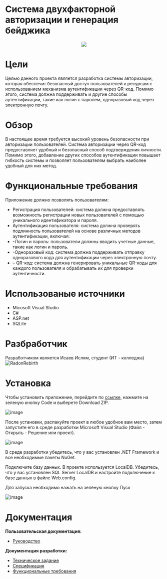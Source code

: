 # Система двухфакторной авторизации и генерация бейджика
<p align = "center">
<img src = "https://i.pinimg.com/originals/a0/4c/32/a04c326d4425438ed6e0653e131d6dfd.jpg"></p>

# Цели 
Целью данного проекта является разработка системы авторизации, которая обеспечит безопасный доступ пользователей к ресурсам с использованием механизма аутентификации через QR-код. Помимо этого, система должна поддерживать и другие способы аутентификации, такие как логин с паролем, одноразовый код через электронную почту.

# Обзор 
В настоящее время требуется высокий уровень безопасности при авторизации пользователей. Система авторизации через QR-код предоставляет удобный и безопасный способ подтверждения личности. Помимо этого, добавление других способов аутентификации повышает гибкость системы и позволяет пользователям выбрать наиболее удобный для них метод.
# Функциональные требования
Приложение должно позволять пользователям:
* Регистрация пользователей: система должна предоставлять возможность регистрации новых пользователей с помощью уникального идентификатора и пароля.
* Аутентификация пользователя: система должна проверять подлинность пользователей на основе различных методов аутентификации, включая:
* -Логин и пароль: пользователи должны вводить учетные данные, такие как логин и пароль.
* -Одноразовый код: система должна поддерживать отправку одноразового кода для аутентификации через электронную почту.
* – QR-код: система должна генерировать уникальные QR-коды для каждого пользователя и обрабатывать их для проверки аутентичности.

# Использованые источники
* Micosoft Visual Studio
* C#
* ASP.net
* SQLite

# Разбработчик
Разработчиком является Исаев Ислям, студент (ИТ - колледжа) ![RadonRebirth](https://github.com/RadonRebirth)

# Установка
Чтобы установить приложение, перейдите по [ссылке](https://github.com/RadonRebirth/Installation-of-ventilation-systems), нажмите на зеленую кнопку Code и выберете Download ZIP.

![image](https://user-images.githubusercontent.com/96480522/216585566-a4b1804e-0cc4-4b15-a4f9-d699cb2b9999.png)


После установки, распакуйте проект в любое удобное вам место, затем запустите его в среде разработки Microsoft Visual Studio (Файл - Открыть - Решение или проект).

![image](https://user-images.githubusercontent.com/96480522/209831900-0de2e7a3-c890-4b89-822c-03bad99a1d8b.png)

В среде разработки убедитесь, что у вас установлен .NET Framework и все необходимые пакеты NuGet.

Подключите базу данных. В проекте используется LocalDB. Убедитесь, что у вас установлен SQL Server LocalDB и настройте подключение к базе данных в файле Web.config.

Для запуска необходимо нажать на зелёную кнопку Пуск

![image](https://user-images.githubusercontent.com/96480522/209831967-8a453fc7-fac2-4469-8f05-440a44de08db.png)

# Документация

<b>Пользовательская документация:</b>
* [Руководство](https://github.com/RadonRebirth/2FactorAuthAndGenerBadge/wiki/%2311-Руководство-пользователя)

<b>Документация разработки:</b>

* [Техническое задание](https://github.com/RadonRebirth/2FactorAuthAndGenerBadge/wiki/%2301-Техническое-Задание)
* [Спецификация](https://github.com/RadonRebirth/2FactorAuthAndGenerBadge/wiki/%2302-Спецификации)
* [Функциональные требования](https://github.com/RadonRebirth/2FactorAuthAndGenerBadge/wiki/%2303-Функциональные-требования)
